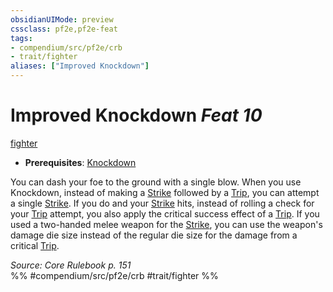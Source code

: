 ```yaml
---
obsidianUIMode: preview
cssclass: pf2e,pf2e-feat
tags:
- compendium/src/pf2e/crb
- trait/fighter
aliases: ["Improved Knockdown"]
---
```

# Improved Knockdown  *Feat 10*  
[fighter](/rules/traits/fighter.md)  

- **Prerequisites**: [Knockdown](/compendium/feats/knockdown.md)

You can dash your foe to the ground with a single blow. When you use Knockdown, instead of making a [Strike](/rules/actions/strike.md) followed by a [Trip](/rules/actions/trip.md), you can attempt a single [Strike](/rules/actions/strike.md). If you do and your [Strike](/rules/actions/strike.md) hits, instead of rolling a check for your [Trip](/rules/actions/trip.md) attempt, you also apply the critical success effect of a [Trip](/rules/actions/trip.md). If you used a two-handed melee weapon for the [Strike](/rules/actions/strike.md), you can use the weapon's damage die size instead of the regular die size for the damage from a critical [Trip](/rules/actions/trip.md).

*Source: Core Rulebook p. 151*  
%% #compendium/src/pf2e/crb #trait/fighter %%